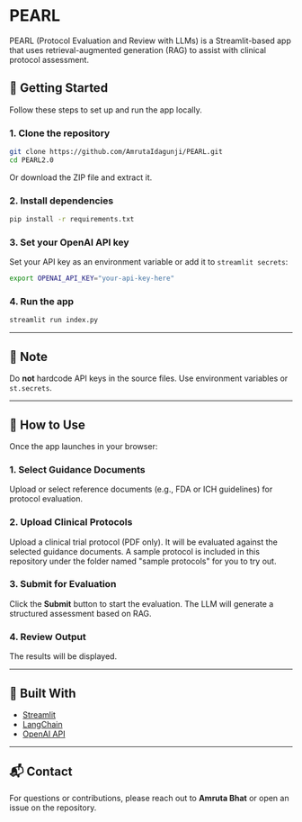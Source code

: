 # PEARL

PEARL (Protocol Evaluation and Review with LLMs) is a Streamlit-based app that uses retrieval-augmented generation (RAG) to assist with clinical protocol assessment.

## 🚀 Getting Started

Follow these steps to set up and run the app locally.

### 1. Clone the repository

```bash
git clone https://github.com/AmrutaIdagunji/PEARL.git
cd PEARL2.0
````

Or download the ZIP file and extract it.

### 2. Install dependencies

```bash
pip install -r requirements.txt
```

### 3. Set your OpenAI API key

Set your API key as an environment variable or add it to `streamlit secrets`:

```bash
export OPENAI_API_KEY="your-api-key-here"
```


### 4. Run the app

```bash
streamlit run index.py
```

---

## 🔐 Note

Do **not** hardcode API keys in the source files. Use environment variables or `st.secrets`.

---

## 🧭 How to Use

Once the app launches in your browser:

### 1. **Select Guidance Documents**

Upload or select reference documents (e.g., FDA or ICH guidelines) for protocol evaluation. 

### 2. **Upload Clinical Protocols**

Upload a clinical trial protocol (PDF only). It will be evaluated against the selected guidance documents.
A sample protocol is included in this repository under the folder named "sample protocols" for you to try out.

### 3. **Submit for Evaluation**

Click the **Submit** button to start the evaluation. The LLM will generate a structured assessment based on RAG.

### 4. **Review Output**

The results will be displayed.

---

## 🧠 Built With

* [Streamlit](https://streamlit.io/)
* [LangChain](https://www.langchain.com/)
* [OpenAI API](https://platform.openai.com/)

---

## 📬 Contact

For questions or contributions, please reach out to **Amruta Bhat** or open an issue on the repository.

